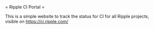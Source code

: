 = Ripple CI Portal =

This is a simple website to track the status for CI for all Ripple projects, visible on https://ci.ripple.com/
